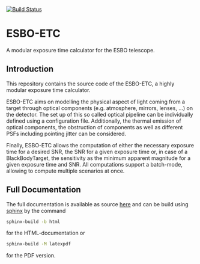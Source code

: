 [![Build Status](https://jenkins.lklass.de/buildStatus/icon?job=esbo_ds%2FESBO-ETC%2Fmaster)](https://jenkins.lklass.de/job/esbo_ds/job/ESBO-ETC/job/master/)

# ESBO-ETC
A modular exposure time calculator for the ESBO telescope.

## Introduction
This repository contains the source code of the ESBO-ETC, a highly modular exposure time calculator.

ESBO-ETC aims on modelling the physical aspect of light coming from a target through optical components
(e.g. atmosphere, mirrors, lenses, ...) on the detector. The set up of this so called optical pipeline can be
individually defined using a configuration file. Additionally, the thermal emission of optical components, the
obstruction of components as well as different PSFs including pointing jitter can be considered.

Finally, ESBO-ETC allows the computation of either the necessary exposure time for a desired SNR, the SNR for a given
exposure time or, in case of a BlackBodyTarget, the sensitivity as the minimum apparent magnitude for a given exposure
time and SNR. All computations support a batch-mode, allowing to compute multiple scenarios at once.

## Full Documentation
The full documentation is available as source [here](docs) and can be build using
[sphinx](https://www.sphinx-doc.org/en/master/usage/installation.html) by the command
```bash
sphinx-build -b html
```

for the HTML-documentation or

```bash
sphinx-build -M latexpdf
```

for the PDF version.